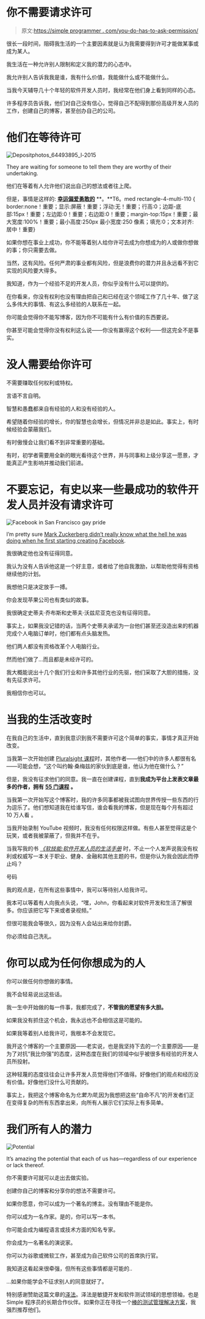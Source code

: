 # 你不需要请求许可

> 原文:[https://simple programmer . com/you-do-has-to-ask-permission/](https://simpleprogrammer.com/you-dont-have-to-ask-permission/)

很长一段时间，阻碍我生活的一个主要因素就是认为我需要得到许可才能做某事或成为某人。

我生活在一种允许别人限制和定义我的潜力的心态中。

我允许别人告诉我我是谁，我有什么价值，我能做什么或不能做什么。

当我今天辅导几十个年轻的软件开发人员时，我经常在他们身上看到同样的心态。

许多程序员告诉我，他们对自己没有信心，觉得自己不配得到那份高级开发人员的工作，创建自己的博客，甚至创办自己的公司。

# 他们在等待许可

![Depositphotos_64493895_l-2015](img/440ea5cbf7b361379e27e8cf410b8b91.png)

They are waiting for someone to tell them they are worthy of their undertaking.

他们在等着有人允许他们说出自己的想法或者往上爬。

但是，事情是这样的: [**幸运偏爱勇敢的**](https://www.youtube.com/watch?v=Pp-C4iMEJRg) **。**T6。med rectangle-4-multi-110 { border:none！重要；显示:屏蔽！重要；浮动:无！重要；行高:0；边距-底部:15px！重要；左边距:0！重要；右边距:0！重要；margin-top:15px！重要；最大宽度:100%！重要；最小高度:250px 最小宽度:250 像素；填充:0；文本对齐:居中！重要}

如果你想在事业上成功，你不能等着别人给你许可去成为你想成为的人或做你想做的事；你只需要去做。

当然，这有风险。任何严肃的事业都有风险，但是浪费你的潜力并且永远看不到它实现的风险要大得多。

我知道，作为一个经验不足的开发人员，你似乎没有什么可以提供的。

在你看来，你没有权利也没有理由把自己和已经在这个领域工作了几十年、做了这么多伟大的事情、有这么多经验的人联系在一起。

你可能会觉得你不能写博客，因为你不可能有什么有价值的东西要说。

你甚至可能会觉得你没有权利这么说——你没有赢得这个权利——但这完全不是事实。

# 没人需要给你许可

不需要赚取任何权利或特权。

言语不言自明。

智慧和愚蠢都来自有经验的人和没有经验的人。

希望随着你经验的增长，你的智慧也会增长，但情况并非总是如此。事实上，有时候经验会蒙蔽我们。

有时傲慢会让我们看不到非常重要的基础。

有时，初学者需要用全新的眼光看待这个世界，并与同事和上级分享这一愿景，才能真正产生影响并推动我们前进。

# 不要忘记，有史以来一些最成功的软件开发人员并没有请求许可

![Facebook in San Francisco gay pride](img/799a47217c060182566df3070b3ed719.png)

I’m pretty sure [Mark Zuckerberg didn’t really know what the hell he was doing when he first starting creating Facebook](http://www.amazon.com/exec/obidos/ASIN/1439102120/makithecompsi-20).

我很确定他也没有征得同意。

我认为没有人告诉他这是一个好主意，或者给了他自我激励，以帮助他觉得有资格继续他的计划。

我想他只是决定放手一搏。

你会发现苹果公司也有类似的故事。

我很确定史蒂夫·乔布斯和史蒂夫·沃兹尼亚克也没有征得同意。

事实上，如果我没记错的话，当两个史蒂夫承诺为一台他们甚至还没造出来的机器完成个人电脑订单时，他们都有点头脑发热。

他们两人都没有资格改革个人电脑行业。

然而他们做了…而且都是未经许可的。

我大概能说出十几个我们行业和许多其他行业的先驱，他们采取了大胆的措施，没有先征求许可。

我相信你也可以。

# 当我的生活改变时

在我自己的生活中，直到我意识到我不需要许可这个简单的事实，事情才真正开始改变。

当我第一次开始创建 [Pluralsight 课程](https://simpleprogrammer.com/pluralsight)时，其他作者——他们中的许多人都很有名——可能会想，“这个叫约翰·桑梅兹的家伙到底是谁，他认为他在做什么？”

但是，我没有征求他们的同意。我一直在创建课程，直到**我成为平台上发表文章最多的作者，拥有** [**55 门课程**](https://simpleprogrammer.com/pluralsight) **。**

当我第一次开始写这个博客时，我的许多同事都被我试图向世界传授一些东西的行为逗乐了。他们想知道我在给谁写信，谁会看我的博客，但是现在每个月有超过 10 万人看 。

当我开始录制 YouTube 视频时，我没有任何权限这样做。有些人甚至觉得这是个玩笑，或者我被蒙蔽了，但我并不在乎。

当我写我的书 [*《软技能:软件开发人员的生活手册*](https://simpleprogrammer.com/softskills) 时，不止一个人发声说我没有权利或权威写一本关于职业、健身、金融和其他主题的书，但是你认为我会因此而停止吗？

号码

我的观点是，在所有这些事情中，我可以等待别人给我许可。

我本可以等着有人向我点头说，“嘿，John，你看起来对软件开发和生活了解很多。你应该把它写下来或者录视频。”

但很可能我会等很久，因为没有人会站出来给你封爵。

你必须给自己洗礼。

# 你可以成为任何你想成为的人

你可以做任何你想做的事情。

我不会轻易说出这些话。

我一生中开始做的每一件事，我都完成了，**不管我的愿望有多大胆。**

如果我没有抓住这个机会，我永远也不会相信这是可能的。

如果我等着别人给我许可，我根本不会发现它。

我开这个博客的一个主要原因——老实说，也是我坚持下去的一个主要原因——是为了对抗“我比你强”的态度，这种态度在我们的领域中似乎被很多有经验的开发人员所投射。

这种轻蔑的态度往往会让许多开发人员觉得他们不值得。好像他们的观点和经历没有价值。好像他们没什么可贡献的。

事实上，我把这个博客命名为*化繁为简*,因为我想把这些“自命不凡”的开发者们正在变得复杂的所有东西拿出来，向所有人展示它们实际上有多简单。

# 我们所有人的潜力

![Potential](img/d24d310d063aec2535f19e6a26742ff8.png)

It’s amazing the potential that each of us has—regardless of our experience or lack thereof.

你不需要许可就可以走出去做实验。

创建你自己的博客和分享你的想法不需要许可。

如果你愿意，你可以成为一个著名的博主。没有理由不能是你。

你可以成为一名作家。是的，你可以写一本书。

你可能会成为编程语言或技术方面的知名专家。

你会成为一名著名的演说家。

你可以为谷歌或微软工作，甚至成为自己软件公司的首席执行官。

我知道这看起来很牵强，但所有这些事情都是可能的..

…如果你能学会不征求别人的同意就好了。

特别感谢赞助这篇文章的[泽法](http://zephyragile.com/)。泽法是敏捷开发和软件测试领域的思想领袖，也是 Simple 程序员的长期合作伙伴。如果你正在寻找一个[棒的测试管理解决方案](http://zephyragile.com/)，我强烈推荐他们。